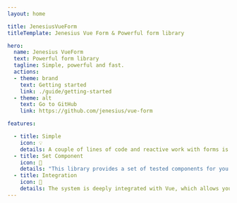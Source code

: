 ```yaml
---
layout: home

title: JenesiusVueForm
titleTemplate: Jenesius Vue Form & Powerful form library

hero:
  name: Jenesius VueForm
  text: Powerful form library
  tagline: Simple, powerful and fast.
  actions:
  - theme: brand
    text: Getting started
    link: ./guide/getting-started
  - theme: alt
    text: Go to GitHub
    link: https://github.com/jenesius/vue-form

features:

  - title: Simple
    icon: 💡
    details: A couple of lines of code and reactive work with forms is ready. Working with input fields and connecting them to the form is done automatically.
  - title: Set Component
    icon: 🎁
    details: "This library provides a set of tested components for you to use on your interface."
  - title: Integration
    icon: 🚀
    details: The system is deeply integrated with Vue, which allows you to use reactivity to the maximum.
---
```

